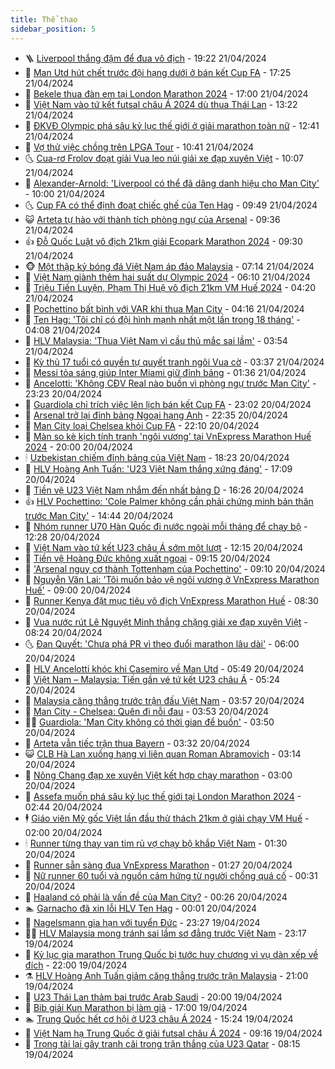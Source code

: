 ```yaml
---
title: Thể thao
sidebar_position: 5
---
```


<!-- vnexpress-the-thao:START -->
- 🪜 [Liverpool thắng đậm để đua vô địch](https://vnexpress.net/liverpool-thang-dam-de-dua-vo-dich-4736941.html) - 19:22 21/04/2024
- 🦩 [Man Utd hút chết trước đội hạng dưới ở bán kết Cup FA](https://vnexpress.net/man-utd-hut-chet-truoc-doi-hang-duoi-o-ban-ket-cup-fa-4736922.html) - 17:25 21/04/2024
- 🧰 [Bekele thua đàn em tại London Marathon 2024](https://vnexpress.net/bekele-thua-dan-em-tai-london-marathon-2024-4736911.html) - 17:00 21/04/2024
- 🤗 [Việt Nam vào tứ kết futsal châu Á 2024 dù thua Thái Lan](https://vnexpress.net/viet-nam-vao-tu-ket-futsal-chau-a-2024-du-thua-thai-lan-4736886.html) - 13:22 21/04/2024
- 🥳 [ĐKVĐ Olympic phá sâu kỷ lục thế giới ở giải marathon toàn nữ](https://vnexpress.net/dkvd-olympic-pha-sau-ky-luc-the-gioi-o-giai-marathon-toan-nu-4736902.html) - 12:41 21/04/2024
- 🦣 [Vợ thử việc chồng trên LPGA Tour](https://vnexpress.net/vo-thu-viec-chong-tren-lpga-tour-4736880.html) - 10:41 21/04/2024
- 🌜 [Cua-rơ Frolov đoạt giải Vua leo núi giải xe đạp xuyên Việt](https://vnexpress.net/cua-ro-frolov-doat-giai-vua-leo-nui-giai-xe-dap-xuyen-viet-4736865.html) - 10:07 21/04/2024
- 🫶 [Alexander-Arnold: &#39;Liverpool có thể đã dâng danh hiệu cho Man City&#39;](https://vnexpress.net/alexander-arnold-liverpool-co-the-da-dang-danh-hieu-cho-man-city-4736863.html) - 10:00 21/04/2024
- 🌜 [Cup FA có thể định đoạt chiếc ghế của Ten Hag](https://vnexpress.net/cup-fa-co-the-dinh-doat-chiec-ghe-cua-ten-hag-4736862.html) - 09:49 21/04/2024
- 😺 [Arteta tự hào với thành tích phòng ngự của Arsenal](https://vnexpress.net/arteta-tu-hao-voi-thanh-tich-phong-ngu-cua-arsenal-4736792.html) - 09:36 21/04/2024
- 👍 [Đỗ Quốc Luật vô địch 21km giải Ecopark Marathon 2024](https://vnexpress.net/do-quoc-luat-vo-dich-21km-giai-ecopark-marathon-2024-4736827.html) - 09:30 21/04/2024
- 🐵 [Một thập kỷ bóng đá Việt Nam áp đảo Malaysia](https://vnexpress.net/mot-thap-ky-bong-da-viet-nam-ap-dao-malaysia-4736712.html) - 07:14 21/04/2024
- 💫 [Việt Nam giành thêm hai suất dự Olympic 2024](https://vnexpress.net/viet-nam-gianh-them-hai-suat-du-olympic-2024-4736808.html) - 06:10 21/04/2024
- 🦆 [Triệu Tiến Luyện, Phạm Thị Huệ vô địch 21km VM Huế 2024](https://vnexpress.net/trieu-tien-luyen-pham-thi-hue-vo-dich-21km-vm-hue-2024-4736749.html) - 04:20 21/04/2024
- 🙉 [Pochettino bất bình với VAR khi thua Man City](https://vnexpress.net/pochettino-bat-binh-voi-var-khi-thua-man-city-4736793.html) - 04:16 21/04/2024
- 📝 [Ten Hag: &#39;Tôi chỉ có đội hình mạnh nhất một lần trong 18 tháng&#39;](https://vnexpress.net/ten-hag-toi-chi-co-doi-hinh-manh-nhat-mot-lan-trong-18-thang-4736796.html) - 04:08 21/04/2024
- 💯 [HLV Malaysia: &#39;Thua Việt Nam vì cầu thủ mắc sai lầm&#39;](https://vnexpress.net/hlv-malaysia-thua-viet-nam-vi-cau-thu-mac-sai-lam-4736772.html) - 03:54 21/04/2024
- 🌈 [Kỳ thủ 17 tuổi có quyền tự quyết tranh ngôi Vua cờ](https://vnexpress.net/ky-thu-17-tuoi-co-quyen-tu-quyet-tranh-ngoi-vua-co-4736754.html) - 03:37 21/04/2024
- 🦩 [Messi tỏa sáng giúp Inter Miami giữ đỉnh bảng](https://vnexpress.net/messi-toa-sang-giup-inter-miami-giu-dinh-bang-4736732.html) - 01:36 21/04/2024
- 🐲 [Ancelotti: &#39;Không CĐV Real nào buồn vì phòng ngự trước Man City&#39;](https://vnexpress.net/ancelotti-khong-cdv-real-nao-buon-vi-phong-ngu-truoc-man-city-4736720.html) - 23:23 20/04/2024
- 🌁 [Guardiola chỉ trích việc lên lịch bán kết Cup FA](https://vnexpress.net/guardiola-chi-trich-viec-len-lich-ban-ket-cup-fa-4736718.html) - 23:02 20/04/2024
- 💯 [Arsenal trở lại đỉnh bảng Ngoại hạng Anh](https://vnexpress.net/arsenal-tro-lai-dinh-bang-ngoai-hang-anh-4736717.html) - 22:35 20/04/2024
- 🌝 [Man City loại Chelsea khỏi Cup FA](https://vnexpress.net/man-city-loai-chelsea-khoi-cup-fa-4736716.html) - 22:10 20/04/2024
- 🤖 [Màn so kè kịch tính tranh &#39;ngôi vương&#39; tại VnExpress Marathon Huế 2024](https://vnexpress.net/man-so-ke-kich-tinh-tranh-ngoi-vuong-tai-vnexpress-marathon-hue-2024-4736696-tong-thuat.html) - 20:00 20/04/2024
- 🕯 [Uzbekistan chiếm đỉnh bảng của Việt Nam](https://vnexpress.net/uzbekistan-chiem-dinh-bang-cua-viet-nam-4736684.html) - 18:23 20/04/2024
- 🧰 [HLV Hoàng Anh Tuấn: &#39;U23 Việt Nam thắng xứng đáng&#39;](https://vnexpress.net/hlv-hoang-anh-tuan-u23-viet-nam-thang-xung-dang-4736708.html) - 17:09 20/04/2024
- 🥳 [Tiền vệ U23 Việt Nam nhắm đến nhất bảng D](https://vnexpress.net/tien-ve-u23-viet-nam-nham-den-nhat-bang-d-4736683.html) - 16:26 20/04/2024
- 👍 [HLV Pochettino: &#39;Cole Palmer không cần phải chứng minh bản thân trước Man City&#39;](https://vnexpress.net/hlv-pochettino-cole-palmer-khong-can-phai-chung-minh-ban-than-truoc-man-city-4736565.html) - 14:44 20/04/2024
- 💪 [Nhóm runner U70 Hàn Quốc đi nước ngoài mỗi tháng để chạy bộ](https://vnexpress.net/nhom-runner-u70-han-quoc-di-nuoc-ngoai-moi-thang-de-chay-bo-4736655.html) - 12:28 20/04/2024
- 👹 [Việt Nam vào tứ kết U23 châu Á sớm một lượt](https://vnexpress.net/u23-viet-nam-vs-u23-malaysia-4736634-tong-thuat.html) - 12:15 20/04/2024
- 🧰 [Tiền vệ Hoàng Đức không xuất ngoại](https://vnexpress.net/tien-ve-hoang-duc-khong-xuat-ngoai-4736622.html) - 09:15 20/04/2024
- 🚀 [&#39;Arsenal nguy cơ thành Tottenham của Pochettino&#39;](https://vnexpress.net/arsenal-nguy-co-thanh-tottenham-cua-pochettino-4736566.html) - 09:10 20/04/2024
- 🎃 [Nguyễn Văn Lai: &#39;Tôi muốn bảo vệ ngôi vương ở VnExpress Marathon Huế&#39;](https://vnexpress.net/nguyen-van-lai-toi-muon-bao-ve-ngoi-vuong-o-vnexpress-marathon-hue-4736315.html) - 09:00 20/04/2024
- 🧰 [Runner Kenya đặt mục tiêu vô địch VnExpress Marathon Huế](https://vnexpress.net/runner-kenya-dat-muc-tieu-vo-dich-vnexpress-marathon-hue-4736540.html) - 08:30 20/04/2024
- 👀 [Vua nước rút Lê Nguyệt Minh thắng chặng giải xe đạp xuyên Việt](https://vnexpress.net/vua-nuoc-rut-le-nguyet-minh-thang-chang-giai-xe-dap-xuyen-viet-4736597.html) - 08:24 20/04/2024
- 🌜 [Đan Quyết: &#39;Chưa phá PR vì theo đuổi marathon lâu dài&#39;](https://vnexpress.net/dan-quyet-chua-pha-pr-vi-theo-duoi-marathon-lau-dai-4736514.html) - 06:00 20/04/2024
- 🫶 [HLV Ancelotti khóc khi Casemiro về Man Utd](https://vnexpress.net/hlv-ancelotti-khoc-khi-casemiro-ve-man-utd-4736537.html) - 05:49 20/04/2024
- 🦄 [Việt Nam – Malaysia: Tiến gần vé tứ kết U23 châu Á](https://vnexpress.net/viet-nam-malaysia-tien-gan-ve-tu-ket-u23-chau-a-4736551.html) - 05:24 20/04/2024
- 🥳 [Malaysia căng thẳng trước trận đấu Việt Nam](https://vnexpress.net/malaysia-cang-thang-truoc-tran-dau-viet-nam-4736521.html) - 03:57 20/04/2024
- 🐲 [Man City - Chelsea: Quên đi nỗi đau](https://vnexpress.net/man-city-chelsea-quen-di-noi-dau-4736530.html) - 03:53 20/04/2024
- 🧑‍🏫 [Guardiola: &#39;Man City không có thời gian để buồn&#39;](https://vnexpress.net/guardiola-man-city-khong-co-thoi-gian-de-buon-4736528.html) - 03:50 20/04/2024
- 🤔 [Arteta vẫn tiếc trận thua Bayern](https://vnexpress.net/arteta-van-tiec-tran-thua-bayern-4736524.html) - 03:32 20/04/2024
- 😺 [CLB Hà Lan xuống hạng vì liên quan Roman Abramovich](https://vnexpress.net/clb-ha-lan-xuong-hang-vi-lien-quan-roman-abramovich-4736447.html) - 03:14 20/04/2024
- 💪 [Nông Chang đạp xe xuyên Việt kết hợp chạy marathon](https://vnexpress.net/nong-chang-dap-xe-xuyen-viet-ket-hop-chay-marathon-4736350.html) - 03:00 20/04/2024
- 💼 [Assefa muốn phá sâu kỷ lục thế giới tại London Marathon 2024](https://vnexpress.net/assefa-muon-pha-sau-ky-luc-the-gioi-tai-london-marathon-2024-4736492.html) - 02:44 20/04/2024
- 🕴 [Giáo viên Mỹ gốc Việt lần đầu thử thách 21km ở giải chạy VM Huế](https://vnexpress.net/giao-vien-my-goc-viet-lan-dau-thu-thach-21km-o-giai-chay-vm-hue-4736382.html) - 02:00 20/04/2024
- 🕯 [Runner từng thay van tim rủ vợ chạy bộ khắp Việt Nam](https://vnexpress.net/runner-tung-thay-van-tim-ru-vo-chay-bo-khap-viet-nam-4736346.html) - 01:30 20/04/2024
- 📝 [Runner sẵn sàng đua VnExpress Marathon](https://video.vnexpress.net/runner-san-sang-dua-vnexpress-marathon-4736330.html) - 01:27 20/04/2024
- 🧐 [Nữ runner 60 tuổi và nguồn cảm hứng từ người chồng quá cố](https://vnexpress.net/nu-runner-60-tuoi-va-nguon-cam-hung-tu-nguoi-chong-qua-co-4736352.html) - 00:31 20/04/2024
- 🙉 [Haaland có phải là vấn đề của Man City?](https://vnexpress.net/haaland-co-phai-la-van-de-cua-man-city-4735725.html) - 00:26 20/04/2024
- 🏊 [Garnacho đã xin lỗi HLV Ten Hag](https://vnexpress.net/garnacho-da-xin-loi-hlv-ten-hag-4736424.html) - 00:01 20/04/2024
- 🌊 [Nagelsmann gia hạn với tuyển Đức](https://vnexpress.net/nagelsmann-gia-han-voi-tuyen-duc-4736295.html) - 23:27 19/04/2024
- 👨‍🏫 [HLV Malaysia mong tránh sai lầm sơ đẳng trước Việt Nam](https://vnexpress.net/hlv-malaysia-mong-tranh-sai-lam-so-dang-truoc-viet-nam-4736318.html) - 23:17 19/04/2024
- 🥷 [Kỷ lục gia marathon Trung Quốc bị tước huy chương vì vụ dàn xếp về đích](https://vnexpress.net/ky-luc-gia-marathon-trung-quoc-bi-tuoc-huy-chuong-vi-vu-dan-xep-ve-dich-4736408.html) - 22:00 19/04/2024
- ⚗️ [HLV Hoàng Anh Tuấn giảm căng thẳng trước trận Malaysia](https://vnexpress.net/hlv-hoang-anh-tuan-giam-cang-thang-truoc-tran-malaysia-4736397.html) - 21:00 19/04/2024
- 🌮 [U23 Thái Lan thảm bại trước Arab Saudi](https://vnexpress.net/u23-thai-lan-tham-bai-truoc-arab-saudi-4736400.html) - 20:00 19/04/2024
- 🤩 [Bib giải Kun Marathon bị làm giả](https://vnexpress.net/bib-giai-kun-marathon-bi-lam-gia-4736306.html) - 17:00 19/04/2024
- 🏊 [Trung Quốc hết cơ hội ở U23 châu Á 2024](https://vnexpress.net/trung-quoc-het-co-hoi-o-u23-chau-a-2024-4736381.html) - 15:24 19/04/2024
- 🐎 [Việt Nam hạ Trung Quốc ở giải futsal châu Á 2024](https://vnexpress.net/viet-nam-ha-trung-quoc-o-giai-futsal-chau-a-2024-4736226.html) - 09:16 19/04/2024
- 💫 [Trọng tài lại gây tranh cãi trong trận thắng của U23 Qatar](https://vnexpress.net/trong-tai-lai-gay-tranh-cai-trong-tran-thang-cua-u23-qatar-4736224.html) - 08:15 19/04/2024<!-- vnexpress-the-thao:END -->
